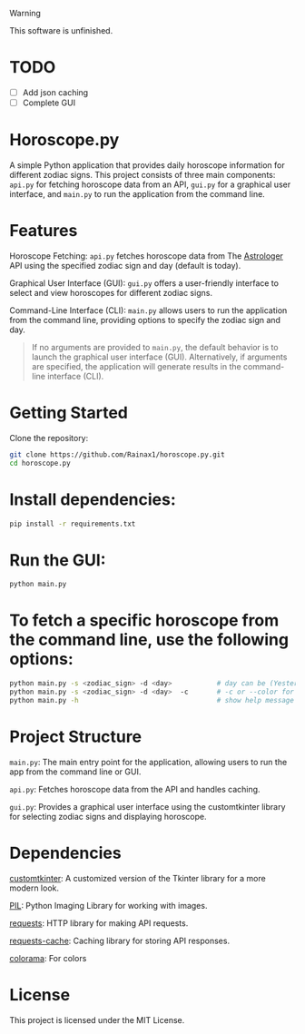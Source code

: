 
> [!WARNING]
> This software is unfinished.

# TODO
- [ ] Add json caching
- [ ] Complete GUI 

# Horoscope.py
A simple Python application that provides daily horoscope information for different zodiac signs. This project consists of three main components: `api.py` for fetching horoscope data from an API, `gui.py` for a graphical user interface, and `main.py` to run the application from the command line.

# Features
Horoscope Fetching: `api.py` fetches horoscope data from The [Astrologer](http://sandipbgt.com/theastrologer/api/) API using the specified zodiac sign and day (default is today).

Graphical User Interface (GUI): `gui.py` offers a user-friendly interface to select and view horoscopes for different zodiac signs.

Command-Line Interface (CLI): `main.py` allows users to run the application from the command line, providing options to specify the zodiac sign and day.

> If no arguments are provided to `main.py`, the default behavior is to launch the graphical user interface (GUI). Alternatively, if arguments are specified, the application will generate results in the command-line interface (CLI).



# Getting Started

Clone the repository:

```bash
git clone https://github.com/Rainax1/horoscope.py.git
cd horoscope.py
```

# Install dependencies:

```bash
pip install -r requirements.txt
```

# Run the GUI:
```bash
python main.py
```

# To fetch a specific horoscope from the command line, use the following options:

```bash
python main.py -s <zodiac_sign> -d <day>           # day can be (Yesterday, Today, Tomorrow)
python main.py -s <zodiac_sign> -d <day>  -c       # -c or --color for colored output
python main.py -h                                  # show help message
```


# Project Structure

`main.py`: The main entry point for the application, allowing users to run the app from the command line or GUI.

`api.py`: Fetches horoscope data from the API and handles caching.

`gui.py`: Provides a graphical user interface using the customtkinter library for selecting zodiac signs and displaying horoscope.


# Dependencies

[customtkinter](https://github.com/TomSchimansky/CustomTkinter): A customized version of the Tkinter library for a more modern look.

[PIL](https://pillow.readthedocs.io/en/stable/): Python Imaging Library for working with images.

[requests](https://requests.readthedocs.io/en/latest/): HTTP library for making API requests.

[requests-cache](https://requests-cache.readthedocs.io/en/stable/): Caching library for storing API responses.

[colorama](): For colors

# License

This project is licensed under the MIT License.

